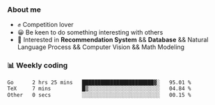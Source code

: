 ### About me

- ✊ Competition lover
- 😀 Be keen to do something interesting with others
- 🎈 Interested in **Recommendation System** && **Database** && Natural Language Process && Computer Vision && Math Modeling


### 📊 Weekly coding
<!--START_SECTION:waka-->

```txt
Go      2 hrs 25 mins   ███████████████████████▓░   95.01 %
TeX     7 mins          █▒░░░░░░░░░░░░░░░░░░░░░░░   04.84 %
Other   0 secs          ░░░░░░░░░░░░░░░░░░░░░░░░░   00.15 %
```

<!--END_SECTION:waka-->
